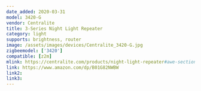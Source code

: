 ```yaml
---
date_added: 2020-03-31
model: 3420-G
vendor: Centralite
title: 3-Series Night Light Repeater
category: light
supports: brightness, router
image: /assets/images/devices/Centralite_3420-G.jpg
zigbeemodel: ['3420']
compatible: [z2m]
mlink: https://centralite.com/products/night-light-repeater#awe-section-37-0-0-0-0-tabs-1
link: https://www.amazon.com/dp/B01G82NWBW
link2: 
link3: 
---
```

